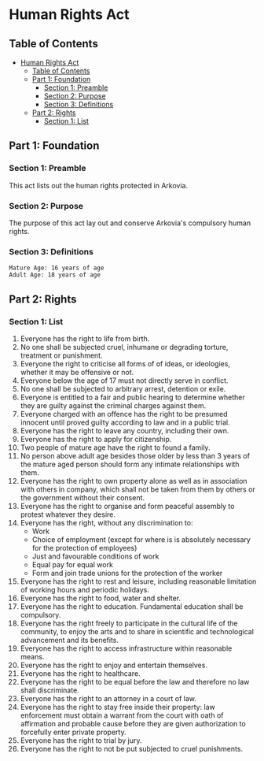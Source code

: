 # Human Rights Act

## Table of Contents
- [Human Rights Act](#human-rights-act)
    - [Table of Contents](#table-of-contents)
    - [Part 1: Foundation](#part-1-foundation)
        - [Section 1: Preamble](#section-1-preamble)
        - [Section 2: Purpose](#section-2-purpose)
        - [Section 3: Definitions](#section-3-definitions)
    - [Part 2: Rights](#part-2-rights)
        - [Section 1: List](#section-1-list)

## Part 1: Foundation
### Section 1: Preamble
This act lists out the human rights protected in Arkovia.

### Section 2: Purpose
The purpose of this act lay out and conserve Arkovia's compulsory human rights.

### Section 3: Definitions
```
Mature Age: 16 years of age
Adult Age: 18 years of age
```

## Part 2: Rights
### Section 1: List
1. Everyone has the right to life from birth.
2. No one shall be subjected cruel, inhumane or degrading torture, treatment or punishment.
3. Everyone the right to criticise all forms of of ideas, or ideologies, whether it may be offensive or not.
4. Everyone below the age of 17 must not directly serve in conflict.
5. No one shall be subjected to arbitrary arrest, detention or exile.
6. Everyone is entitled to a fair and public hearing to determine whether they are guilty against the criminal charges against them.
7. Everyone charged with an offence has the right to be presumed innocent until proved guilty according to law and in a public trial.
8. Everyone has the right to leave any country, including their own.
9. Everyone has the right to apply for citizenship.
10. Two people of mature age have the right to found a family.
11. No person above adult age besides those older by less than 3 years of the mature aged person should form any intimate relationships with them.
12. Everyone has the right to own property alone as well as in association with others in company, which shall not be taken from them by others or the government without their consent.
13. Everyone has the right to organise and form peaceful assembly to protest whatever they desire.
14. Everyone has the right, without any discrimination to:
    - Work
    - Choice of employment (except for where is is absolutely necessary for the protection of employees)
    - Just and favourable conditions of work
    - Equal pay for equal work
    - Form and join trade unions for the protection of the worker
15. Everyone has the right to rest and leisure, including reasonable limitation of working hours and periodic holidays.
16. Everyone has the right to food, water and shelter.
17. Everyone has the right to education. Fundamental education shall be compulsory.
18. Everyone has the right freely to participate in the cultural life of the community, to enjoy the arts and to share in scientific and technological advancement and its benefits.
19. Everyone has the right to access infrastructure within reasonable means.
20. Everyone has the right to enjoy and entertain themselves.
21. Everyone has the right to healthcare.
22. Everyone has the right to be equal before the law and therefore no law shall discriminate.
23. Everyone has the right to an attorney in a court of law.
24. Everyone has the right to stay free inside their property: law enforcement must obtain a warrant from the court with oath of affirmation and probable cause before they are given authorization to forcefully enter private property.
25. Everyone has the right to trial by jury.
26. Everyone has the right to not be put subjected to cruel punishments.
